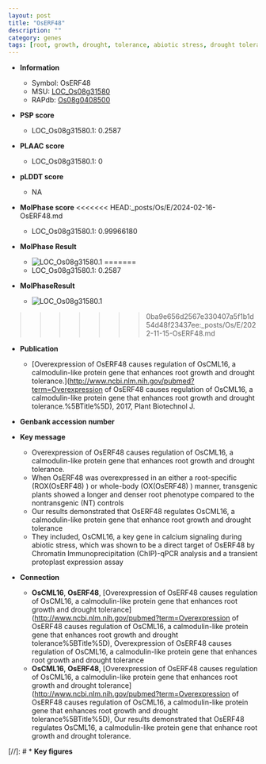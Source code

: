```yaml
---
layout: post
title: "OsERF48"
description: ""
category: genes
tags: [root, growth, drought, tolerance, abiotic stress, drought tolerance, biotic stress, calcium]
---
```


* **Information**  
    + Symbol: OsERF48  
    + MSU: [LOC_Os08g31580](http://rice.plantbiology.msu.edu/cgi-bin/ORF_infopage.cgi?orf=LOC_Os08g31580)  
    + RAPdb: [Os08g0408500](http://rapdb.dna.affrc.go.jp/viewer/gbrowse_details/irgsp1?name=Os08g0408500)  

* **PSP score**  
    + LOC_Os08g31580.1: 0.2587 

* **PLAAC score**  
    + LOC_Os08g31580.1: 0 

* **pLDDT score**
    + NA


* **MolPhase score**
<<<<<<< HEAD:_posts/Os/E/2024-02-16-OsERF48.md
    + LOC_Os08g31580.1: 0.99966180

* **MolPhase Result**
    + ![LOC_Os08g31580.1](https://304243504.github.io/Pictures/LOC_Os08g/LOC_Os08g31580.1.png)
=======
    + LOC_Os08g31580.1: 0.2587

* **MolPhaseResult**
    + ![LOC_Os08g31580.1](https://ricepsp.github.io/pictures/LOC_Os08g/LOC_Os08g31580.1.png)
>>>>>>> 0ba9e656d2567e330407a5f1b1d54d48f23437ee:_posts/Os/E/2022-11-15-OsERF48.md

* **Publication**  
    + [Overexpression of OsERF48 causes regulation of OsCML16, a calmodulin-like protein gene that enhances root growth and drought tolerance.](http://www.ncbi.nlm.nih.gov/pubmed?term=Overexpression of OsERF48 causes regulation of OsCML16, a calmodulin-like protein gene that enhances root growth and drought tolerance.%5BTitle%5D), 2017, Plant Biotechnol J.

* **Genbank accession number**  

* **Key message**  
    + Overexpression of OsERF48 causes regulation of OsCML16, a calmodulin-like protein gene that enhances root growth and drought tolerance.
    + When OsERF48 was overexpressed in an either a root-specific (ROX(OsERF48) ) or whole-body (OX(OsERF48) ) manner, transgenic plants showed a longer and denser root phenotype compared to the nontransgenic (NT) controls
    + Our results demonstrated that OsERF48 regulates OsCML16, a calmodulin-like protein gene that enhance root growth and drought tolerance
    + They included, OsCML16, a key gene in calcium signaling during abiotic stress, which was shown to be a direct target of OsERF48 by Chromatin Immunoprecipitation (ChIP)-qPCR analysis and a transient protoplast expression assay

* **Connection**  
    + __OsCML16__, __OsERF48__, [Overexpression of OsERF48 causes regulation of OsCML16, a calmodulin-like protein gene that enhances root growth and drought tolerance](http://www.ncbi.nlm.nih.gov/pubmed?term=Overexpression of OsERF48 causes regulation of OsCML16, a calmodulin-like protein gene that enhances root growth and drought tolerance%5BTitle%5D), Overexpression of OsERF48 causes regulation of OsCML16, a calmodulin-like protein gene that enhances root growth and drought tolerance
    + __OsCML16__, __OsERF48__, [Overexpression of OsERF48 causes regulation of OsCML16, a calmodulin-like protein gene that enhances root growth and drought tolerance](http://www.ncbi.nlm.nih.gov/pubmed?term=Overexpression of OsERF48 causes regulation of OsCML16, a calmodulin-like protein gene that enhances root growth and drought tolerance%5BTitle%5D), Our results demonstrated that OsERF48 regulates OsCML16, a calmodulin-like protein gene that  enhance root growth and drought tolerance.

[//]: # * **Key figures**  


